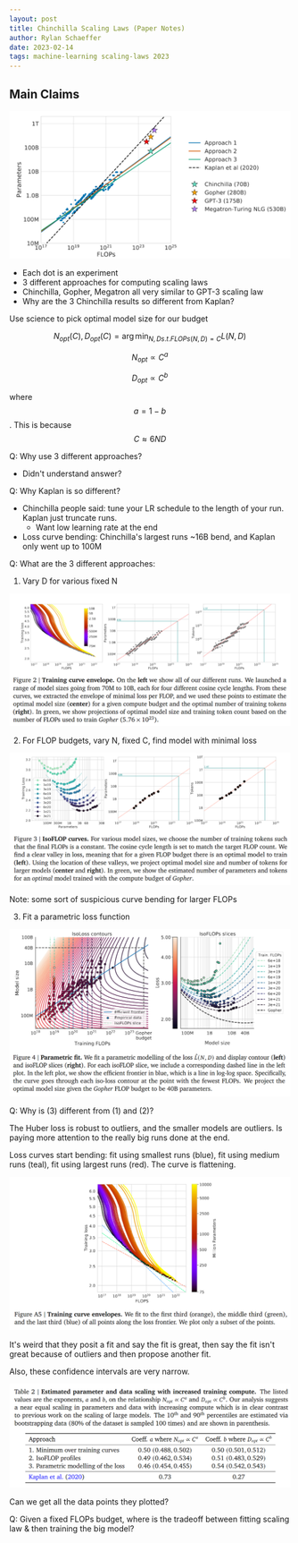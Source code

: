 ```yaml
---
layout: post
title: Chinchilla Scaling Laws (Paper Notes)
author: Rylan Schaeffer
date: 2023-02-14
tags: machine-learning scaling-laws 2023
---
```


## Main Claims

![](2023-02-14-Chinchilla-Scaling-Laws/hoffman_2022_fig1.png)

- Each dot is an experiment
- 3 different approaches for computing scaling laws
- Chinchilla, Gopher, Megatron all very similar to GPT-3 scaling law
- Why are the 3 Chinchilla results so different from Kaplan?

Use science to pick optimal model size for our budget

$$N_{opt}(C), D_{opt}(C) = \arg \min_{N, D s.t. FLOPs(N,D) = C} L(N, D) $$ 

$$N_{opt} \propto C^a$$

$$D_{opt} \propto C^b$$

where $$a = 1 - b$$. This is because $$C \approx 6 N D$$

Q: Why use 3 different approaches?

- Didn't understand answer?

Q: Why Kaplan is so different?
  - Chinchilla people said: tune your LR schedule to the length of your run. Kaplan just truncate runs.
    - Want low learning rate at the end
  - Loss curve bending: Chinchilla's largest runs ~16B bend, and Kaplan only went up to 100M

Q: What are the 3 different approaches:

1. Vary D for various fixed N

![](2023-02-14-Chinchilla-Scaling-Laws/hoffman_2022_fig2.png)

2. For FLOP budgets, vary N, fixed C, find model with minimal loss

![](2023-02-14-Chinchilla-Scaling-Laws/hoffman_2022_fig3.png)

Note: some sort of suspicious curve bending for larger FLOPs

3. Fit a parametric loss function

![](2023-02-14-Chinchilla-Scaling-Laws/hoffman_2022_fig4.png)

Q: Why is (3) different from (1) and (2)?

The Huber loss is robust to outliers, and the smaller models are outliers.
Is paying more attention to the really big runs done at the end.

Loss curves start bending: fit using smallest runs (blue), fit using medium runs (teal),
fit using largest runs (red). The curve is flattening.

![](2023-02-14-Chinchilla-Scaling-Laws/hoffman_2022_figA5.png)


It's weird that they posit a fit and say the fit is great, then say the fit isn't great because
of outliers and then propose another fit.

Also, these confidence intervals are very narrow.

![img.png](2023-02-14-Chinchilla-Scaling-Laws/hoffman_2022_table2.png)

Can we get all the data points they plotted?

Q: Given a fixed FLOPs budget, where is the tradeoff between fitting scaling law & then training the big model?


